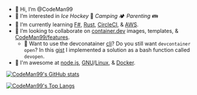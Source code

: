 - 👋 Hi, I’m @CodeMan99
- 👀 I’m interested in _Ice Hockey_ 🏒 _Camping_ 🏕️ _Parenting_ 👪
- 🌱 I’m currently learning [F#](https://github.com/dotnet/fsharp), [Rust](https://www.rust-lang.org), [CircleCI](https://circleci.com/docs/getting-started/), & [AWS](https://aws.amazon.com).
- 💞️ I’m looking to collaborate on [container.dev](https://containers.dev) images, templates, & [CodeMan99/features](https://github.com/CodeMan99/features).
    - 📂 Want to use the devconatainer [cli](https://www.npmjs.com/package/@devcontainers/cli)? Do you still want `devcontainer open`? In this [gist](https://gist.github.com/CodeMan99/852d8539bd35a347a48d4a6119ff70e7) I implemented a solution as a bash function called `devopen`.
- 🎉 I'm awesome at [node.js](https://nodejs.org), [GNU](https://www.gnu.org/software/software.html#allgnupkgs)/[Linux](https://ubuntu.com), & [Docker](https://www.docker.com).

<!---
CodeMan99/CodeMan99 is a ✨ special ✨ repository because its `README.md` (this file) appears on your GitHub profile.
You can click the Preview link to take a look at your changes.
--->

[![CodeMan99's GitHub stats](https://github-readme-stats.vercel.app/api?username=CodeMan99&count_private=true&_version=1)](https://github.com/anuraghazra/github-readme-stats)

[![CodeMan99's Top Langs](https://github-readme-stats.vercel.app/api/top-langs/?username=CodeMan99&layout=compact&_version=1)](https://github.com/anuraghazra/github-readme-stats)
